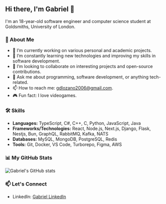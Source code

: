 ## Hi there, I'm Gabriel 👋

I'm an 18-year-old software engineer and computer science student at Goldsmiths, University of London.

### 🚀 About Me

- 🔭 I’m currently working on various personal and academic projects.
- 🌱 I’m constantly learning new technologies and improving my skills in software development.
- 👯 I’m looking to collaborate on interesting projects and open-source contributions.
- 💬 Ask me about programming, software development, or anything tech-related.
- 📫 How to reach me: gdlozano2006@gmail.com.
- 🎮 Fun fact: I love videogames.

### 🛠️ Skills

- **Languages:** TypeScript, C#, C++, C, Python, JavaScript, Java
- **Frameworks/Technologies:** React, Node.js, Next.js, Django, Flask, Nestjs, Bun, GraphQL, RabbitMQ, Kafka, NATS
- **Databases:** MySQL, MongoDB, PostgreSQL, Redis
- **Tools:** Git, Docker, VS Code, Turborepo, Figma, AWS

### 📊 My GitHub Stats

![Gabriel's GitHub stats](https://github-readme-stats.vercel.app/api?username=Gabriel200622&show_icons=true&hide=contribs,prs)

### 📫 Let's Connect

- LinkedIn: [Gabriel LinkedIn](https://www.linkedin.com/in/gabriel-david-lozano-ochoa-08b844269/)
